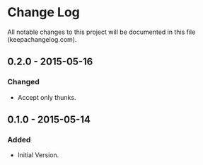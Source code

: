# Change Log
All notable changes to this project will be documented in this file (keepachangelog.com).

## 0.2.0 - 2015-05-16
### Changed
- Accept only thunks.

## 0.1.0 - 2015-05-14
### Added
- Initial Version.
